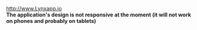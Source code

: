 http://www.Lynxapp.io<br><b>The application's design is not responsive at the moment (it will not work on phones and probably on tablets)</b>
